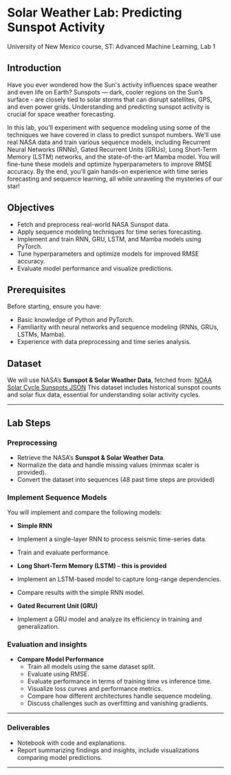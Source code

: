 # Solar Weather Lab: Predicting Sunspot Activity
University of New Mexico course, ST: Advanced Machine Learning, Lab 1

## Introduction
Have you ever wondered how the Sun's activity influences space weather and even life on Earth? Sunspots — dark, cooler regions on the Sun’s surface - are closely tied to solar storms that can disrupt satellites, GPS, and even power grids. Understanding and predicting sunspot activity is crucial for space weather forecasting.

In this lab, you’ll experiment with sequence modeling using some of the techniques we have covered in class to predict sunspot numbers. We'll use real NASA data and train various sequence models, including Recurrent Neural Networks (RNNs), Gated Recurrent Units (GRUs), Long Short-Term Memory (LSTM) networks, and the state-of-the-art Mamba model. You will fine-tune these models and optimize hyperparameters to improve RMSE accuracy. By the end, you’ll gain hands-on experience with time series forecasting and sequence learning, all while unraveling the mysteries of our star!

## Objectives
- Fetch and preprocess real-world NASA Sunspot data.
- Apply sequence modeling techniques for time series forecasting.
- Implement and train RNN, GRU, LSTM, and Mamba models using PyTorch.
- Tune hyperparameters and optimize models for improved RMSE accuracy.
- Evaluate model performance and visualize predictions.

## Prerequisites
Before starting, ensure you have:
- Basic knowledge of Python and PyTorch.
- Familiarity with neural networks and sequence modeling (RNNs, GRUs, LSTMs, Mamba).
- Experience with data preprocessing and time series analysis.

## Dataset
We will use NASA’s **Sunspot & Solar Weather Data**, fetched from:
[NOAA Solar Cycle Sunspots JSON](https://services.swpc.noaa.gov/json/solar-cycle/sunspots.json)
This dataset includes historical sunspot counts and solar flux data, essential for understanding solar activity cycles.

---

## Lab Steps

### Preprocessing
   - Retrieve the NASA’s **Sunspot & Solar Weather Data**.  
   - Normalize the data and handle missing values (minmax scaler is provided).  
   - Convert the dataset into sequences (48 past time steps are provided)


### Implement Sequence Models

You will implement and compare the following models:

- **Simple RNN**
 - Implement a single-layer RNN to process seismic time-series data.
 - Train and evaluate performance.

- **Long Short-Term Memory (LSTM) - this is provided**
 - Implement an LSTM-based model to capture long-range dependencies.
 - Compare results with the simple RNN model.

- **Gated Recurrent Unit (GRU)**
 - Implement a GRU model and analyze its efficiency in training and generalization.


### Evaluation and insights
- **Compare Model Performance**  
   - Train all models using the same dataset split.  
   - Evaluate using RMSE.
   - Evaluate performance in terms of training time vs inference time.
   - Visualize loss curves and performance metrics.
   - Compare how different architectures handle sequence modeling.
   - Discuss challenges such as overfitting and vanishing gradients.


---

### **Deliverables**
- Notebook with code and explanations.
- Report summarizing findings and insights, include visualizations comparing model predictions.

---

